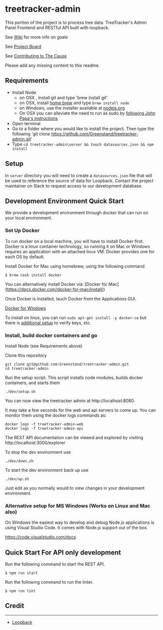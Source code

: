 # treetracker-admin
This portion of the project is to process tree data. TreeTracker's Admin Panel Frontend and RESTful API built with loopback.

See [Wiki](https://github.com/Greenstand/treetracker-admin-api/wiki) for more info on goals

See [Project Board](https://github.com/orgs/Greenstand/projects/6)

See [Contributing to The Cause](https://github.com/Greenstand/Development-Overview#contributing-to-the-cause)

Please add any missing content to this readme. 

## Requirements

- Install Node
   - on OSX , install git and type 'brew install git'
   - on OSX, install [home brew](http://brew.sh/) and type `brew install node`
   - on Windows, use the installer available at [nodejs.org](http://nodejs.org/)
   - On OSX you can alleviate the need to run as sudo by [following John Papa's instructions](http://jpapa.me/nomoresudo)
- Open terminal
- Go to a folder where you would like to install the project. Then type the following 'git clone https://github.com/Greenstand/treetracker-admin.git'
- Type `cd treetracker-admin\server && touch datasources.json && npm install`

## Setup

In `server` directory you will need to create a `datasources.json` file that will be used to reference the source of data for Loopback.  Contact the project maintainer on Slack to request access to our development database. 

## Development Environment Quick Start

We provide a development environment through docker that can run on your local environment.

### Set Up Docker
To run docker on a local machine, you will have to install Docker first. Docker is a linux container technology, so running it on Mac or Windows requires an application with an attached linux VM. Docker provides one for each OS by default.

Install Docker for Mac using homebrew, using the following command

```
$ brew cask install docker
```

You can alternatively install Docker via:  [Docker for Mac] (https://docs.docker.com/docker-for-mac/install/)

Once Docker is installed, lauch Docker from the Applications GUI.



[Docker for Windows](https://docs.docker.com/docker-for-windows/install/)

To install on linux, you can run `sudo apt-get install -y docker-ce` but there is [additional setup](https://docs.docker.com/install/linux/docker-ce/ubuntu/#set-up-the-repository) to verify keys, etc.


### Install, build docker containers and go

Install Node (see Requirements above)

Clone this repository

```
git clone git@github.com:Greenstand/treetracker-admin.git
cd treetracker-admin
```

Run the setup script.  This script installs node modules, builds docker containers, and starts them
```
./dev/setup.sh
```


You can now view the treetracker admin at http://localhost:8080.

It may take a few seconds for the web and api servers to come up.  You can monitor them using the docker logs commands as:

```
docker logs -f treetracker-admin-web
docker logs -f treetracker-admin-api

```

The REST API documentation can be viewed and explored by visiting http://localhost:3000/explorer


To stop the dev environment use

```
./dev/down.sh
```

To start the dev environment back up use

```
./dev/up.sh
```


Just edit as you normally would to view changes in your development environment.


### Alternative setup for MS Windows (Works on Linux and Mac also)
On Windows the easiest way to develop and debug Node.js applications is using Visual Studio Code.
It comes with Node.js support out of the box.

https://code.visualstudio.com/docs




## Quick Start For API only development

Run the following command to start the REST API.

```
$ npm run start
```

Run the following command to run the linter.

```
$ npm run lint
```

## Credit
-----------
- [Loopback](https://loopback.io/doc/en/lb3/index.html)
